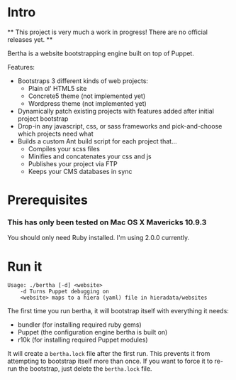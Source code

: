 # Intro

** This project is very much a work in progress! There are no official releases yet. **

Bertha is a website bootstrapping engine built on top of Puppet.

Features:

* Bootstraps 3 different kinds of web projects:
    * Plain ol' HTML5 site
    * Concrete5 theme (not implemented yet)
    * Wordpress theme (not implemented yet)
* Dynamically patch existing projects with features added after initial project bootstrap
* Drop-in any javascript, css, or sass frameworks and pick-and-choose which projects need what
* Builds a custom Ant build script for each project that...
    * Compiles your scss files
    * Minifies and concatenates your css and js
    * Publishes your project via FTP
    * Keeps your CMS databases in sync

# Prerequisites

### This has only been tested on Mac OS X Mavericks 10.9.3

You should only need Ruby installed. I'm using 2.0.0 currently.

# Run it

    Usage: ./bertha [-d] <website>
        -d Turns Puppet debugging on
        <website> maps to a hiera (yaml) file in hieradata/websites

The first time you run bertha, it will bootstrap itself with everything it needs:

* bundler (for installing required ruby gems)
* Puppet (the configuration engine bertha is built on)
* r10k (for installing required Puppet modules)

It will create a `bertha.lock` file after the first run. This prevents it from
attempting to bootstrap itself more than once. If you want to force it to re-run
the bootstrap, just delete the `bertha.lock` file.
